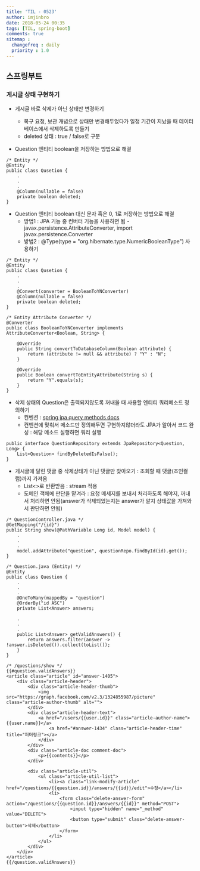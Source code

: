 ```yaml
---
title: 'TIL - 0523'
author: imjinbro
date: 2018-05-24 00:35
tags: [TIL, spring-boot]
comments: true
sitemap :
  changefreq : daily
  priority : 1.0
---
```


## 스프링부트
### 게시글 상태 구현하기
* 게시글 바로 삭제가 아닌 상태만 변경하기
  * 복구 요청, 보관 개념으로 상태만 변경해두었다가 일정 기간이 지났을 때 데이터베이스에서 삭제하도록 만들기
  * deleted 상태 : true / false로 구분
  
* Question 엔티티 boolean을 저장하는 방법으로 해결

~~~
/* Entity */
@Entity
public class Qusetion {
	.
	.
	.
	@Column(nullable = false)
	private boolean deleted;	
}

~~~

* Question 엔티티 boolean 대신 문자 혹은 0, 1로 저장하는 방법으로 해결
  * 방법1 : JPA 기능 중 컨버터 기능을 사용하면 됨 - javax.persistence.AttributeConverter, import javax.persistence.Converter
  * 방법2 : @Type(type = "org.hibernate.type.NumericBooleanType") 사용하기

~~~
/* Entity */
@Entity
public class Qusetion {
	.
	.
	.
	@Convert(converter = BooleanToYNConverter)
	@Column(nullable = false)
	private boolean deleted;	
}

/* Entity Attribute Converter */
@Converter
public class BooleanToYNConverter implements AttributeConverter<Boolean, String> {

	@Override
    public String convertToDatabaseColumn(Boolean attribute) {
        return (attribute != null && attribute) ? "Y" : "N";
    }

    @Override
    public Boolean convertToEntityAttribute(String s) {
        return "Y".equals(s);
    }
}
~~~
    
* 삭제 상태의 Question은 출력되지않도록 꺼내올 때 사용할 엔티티 쿼리메소드 정의하기
  * 컨벤션 : [spring jpa query methods docs](https://docs.spring.io/spring-data/jpa/docs/current/reference/html/#jpa.query-methods)
  * 컨벤션에 맞춰서 메소드만 정의해두면 구현하지않더라도 JPA가 알아서 코드 완성 : 해당 메소드 실행하면 쿼리 실행

~~~
public interface QuestionRepository extends JpaRepository<Question, Long> {
	List<Question> findByDeletedIsFalse();
}
~~~

* 게시글에 달린 댓글 중 삭제상태가 아닌 댓글만 찾아오기 : 조회할 때 댓글(조인컬럼)까지 가져옴
  * List<>로 반환받음 : stream 적용
  * 도메인 객체에 판단을 맡겨라 : 요청 메세지를 보내서 처리하도록 해야지, 꺼내서 처리하면 안됨(answer가 삭제되었는지는 answer가 알지 상태값을 가져와서 판단하면 안됨)

~~~
/* QuestionController.java */
@GetMapping("/{id}")
public String show(@PathVariable Long id, Model model) {
	.
	.
	.
	model.addAttribute("question", questionRepo.findById(id).get());
}

/* Question.java (Entity) */
@Entity
public class Question {
	.
	.
	.
	@OneToMany(mappedBy = "question")
	@OrderBy("id ASC")
	private List<Answer> answers;
	
	.
	.
	.
	public List<Answer> getValidAnswers() {
		return answers.filter(answer -> !answer.isDeleted()).collect(toList());
	}
}

/* /questions/show */
{{#question.validAnswers}}
<article class="article" id="answer-1405">
	<div class="article-header">
		<div class="article-header-thumb">
			<img src="https://graph.facebook.com/v2.3/1324855987/picture" class="article-author-thumb" alt="">
		</div>
		<div class="article-header-text">
			<a href="/users/{{user.id}}" class="article-author-name">{{user.name}}</a>
				<a href="#answer-1434" class="article-header-time" title="퍼머링크"></a>
			</div>
		</div>
		<div class="article-doc comment-doc">
			<p>{{contents}}</p>
		</div>

		<div class="article-util">
			<ul class="article-util-list">
				<li><a class="link-modify-article" href="/questions/{{question.id}}/answers/{{id}}/edit">수정</a></li>
				<li>
					<form class="delete-answer-form" action="/questions/{{question.id}}/answers/{{id}}" method="POST">
						<input type="hidden" name="_method" value="DELETE">
						<button type="submit" class="delete-answer-button">삭제</button>
					</form>
				</li>
			</ul>
		</div>	
	</div>
</article>
{{/question.validAnswers}}
~~~